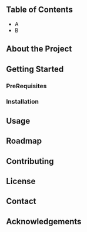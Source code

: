 ## Table of Contents
- A
- B
## About the Project

## Getting Started
### PreRequisites
### Installation

## Usage

## Roadmap

## Contributing

## License

## Contact

## Acknowledgements
